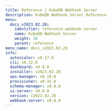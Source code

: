 ```yaml
---
title: Reference | KubeDB Webhook Server
description: KubeDB Webhook Server Reference
menu:
  docs_v2023.02.28:
    identifier: reference-webhook-server
    name: KubeDB Webhook Server
    weight: 10
    parent: reference
menu_name: docs_v2023.02.28
info:
  autoscaler: v0.17.0
  cli: v0.32.0
  dashboard: v0.8.0
  installer: v2023.02.28
  ops-manager: v0.19.0
  provisioner: v0.32.0
  schema-manager: v0.8.0
  ui-server: v0.8.0
  version: v2023.02.28
  webhook-server: v0.8.0
---
```


